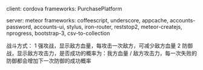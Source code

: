 client: cordova
frameworks: PurchasePlatform

server: meteor
frameworks: coffeescript, underscore, appcache, accounts-password, accounts-ui, stylus, iron-router, reststop2, meteor-createjs, nprogress, bootstrap-3, csv-to-collection

战斗方式：
1 强攻战，显示敌方血量，每攻击一次敌方，可减少敌方血量
2 防御战，显示敌方攻击力，是否成功的概率为：我方血量 / 敌方攻击力，每一次失败的防御都会增加下一次防御的成功概率
